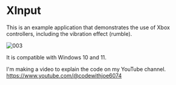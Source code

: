 # XInput
This is an example application that demonstrates the use of Xbox controllers, including the vibration effect (rumble).


![003](https://github.com/JoeLumbley/XInput/assets/77564255/851c30e2-292d-47f2-aa14-53824267d19e)


It is compatible with Windows 10 and 11.









I'm making a video to explain the code on my YouTube channel.
https://www.youtube.com/@codewithjoe6074

